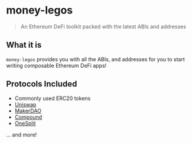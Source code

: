 # money-legos

> An Ethereum DeFi toolkit packed with the latest ABIs and addresses

## What it is

`money-legos` provides you with all the ABIs, and addresses for you to start writing composable Ethereum DeFi apps!

## Protocols Included

- Commonly used ERC20 tokens
- [Uniswap](http://docs.uniswap.io)
- [MakerDAO](https://changelog.makerdao.com/)
- [Compound](https://compound.finance/developers)
- [OneSplit](https://github.com/CryptoManiacsZone/1split/)

... and more!